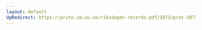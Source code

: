 ```yaml
---
layout: default
UpRedirect: https://pruto.im.uu.se/riksdagen-records-pdf/1873/prot-1873--fk--122/prot-1873--fk--122_001.pdf
---
```

